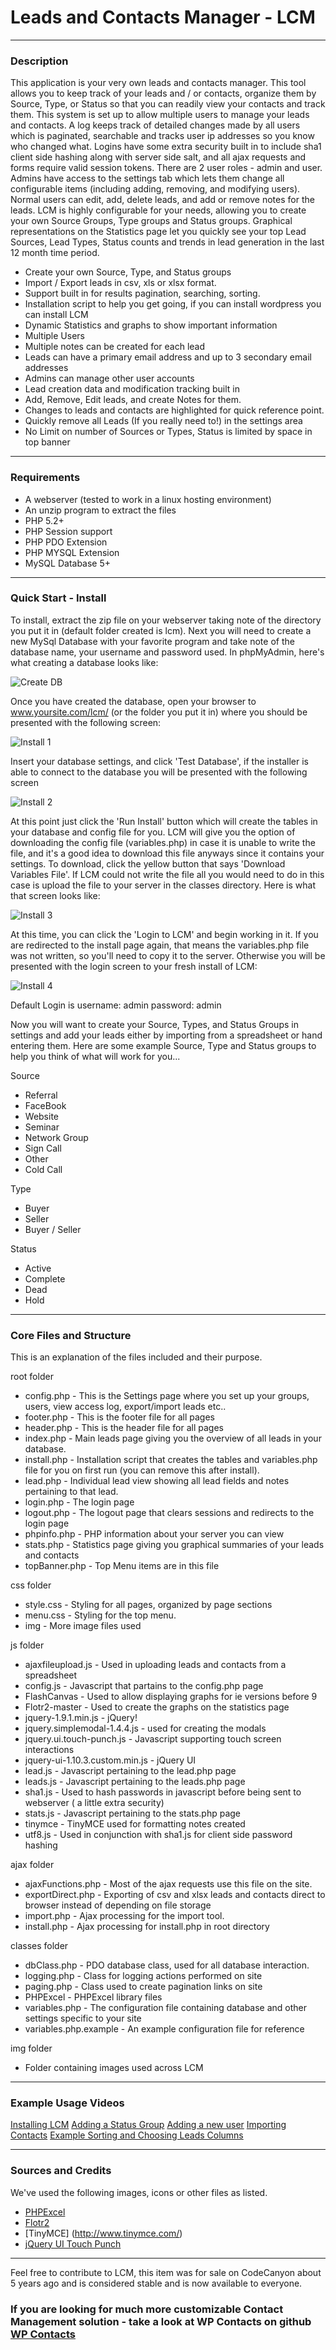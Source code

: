 # Leads and Contacts Manager - LCM

---

		
### Description

This application is your very own leads and contacts manager.  This tool allows you to keep track of your leads and / or contacts, organize them by Source, Type, or Status so that you can readily view your contacts and track them.  This system is set up to allow multiple users to manage your leads and contacts.  A log keeps track of detailed changes made by all users which is paginated, searchable and tracks user ip addresses so you know who changed what.  Logins have some extra security built in to include sha1 client side hashing along with server side salt, and all ajax requests and forms require valid session tokens.  There are 2 user roles - admin and user.  Admins have access to the settings tab which lets them change all configurable items (including adding, removing, and modifying users).  Normal users can edit, add, delete leads, and add or remove notes for the leads.  LCM is highly configurable for your needs, allowing you to create your own Source Groups, Type groups and Status groups.  Graphical representations on the Statistics page let you quickly see your top Lead Sources, Lead Types, Status counts and trends in lead generation in the last 12 month time period.

- Create your own Source, Type, and Status groups
- Import / Export leads in csv, xls or xlsx format.
- Support built in for results pagination, searching, sorting.
- Installation script to help you get going, if you can install wordpress you can install LCM
- Dynamic Statistics and graphs to show important information
- Multiple Users
- Multiple notes can be created for each lead
- Leads can have a primary email address and up to 3 secondary email addresses
- Admins can manage other user accounts
- Lead creation data and modification tracking built in
- Add, Remove, Edit leads, and create Notes for them.
- Changes to leads and contacts are highlighted for quick reference point.
- Quickly remove all Leads (If you really need to!) in the settings area
- No Limit on number of Sources or Types, Status is limited by space in top banner

---
		  
### Requirements

- A webserver (tested to work in a linux hosting environment)
- An unzip program to extract the files
- PHP 5.2+
- PHP Session support
- PHP PDO Extension
- PHP MYSQL Extension
- MySQL Database 5+

---
		
### Quick Start - Install

To install, extract the zip file on your webserver taking note of the directory you put it in (default folder created is lcm).  Next you will need to create a new MySql Database with your favorite program and take note of the database name, your username and password used.  In phpMyAdmin, here's what creating a database looks like:

![Create DB](assets/images/createDB.jpg)
		  
Once you have created the database, open your browser to www.yoursite.com/lcm/ (or the folder you put it in) where you should be presented with the following screen: 

![Install 1](assets/images/install1.jpg)
	
Insert your database settings, and click 'Test Database', if the installer is able to connect to the database you will be presented with the following screen

![Install 2](assets/images/install2.jpg)

At this point just click the 'Run Install' button which will create the tables in your database and config file for you.  LCM will give you the option of downloading the config file (variables.php) in case it is unable to write the file, and it's a good idea to download this file anyways since it contains your settings.  To download, click the yellow button that says 'Download Variables File'.  If LCM could not write the file all you would need to do in this case is upload the file to your server in the classes directory.  Here is what that screen looks like:

![Install 3](assets/images/install3.jpg)

At this time, you can click the 'Login to LCM' and begin working in it.  If you are redirected to the install page again, that means the variables.php file was not written, so you'll need to copy it to the server.  Otherwise you will be presented with the login screen to your fresh install of LCM:

![Install 4](assets/images/install4.jpg)

Default Login is
username: admin
password: admin

Now you will want to create your Source, Types, and Status Groups in settings and add your leads either by importing from a spreadsheet or hand entering them. Here are some example Source, Type and Status groups to help you think of what will work for you...

Source

- Referral
- FaceBook
- Website
- Seminar
- Network Group
- Sign Call
- Other
- Cold Call

Type

- Buyer
- Seller
- Buyer / Seller

Status

- Active
- Complete
- Dead
- Hold

---

### Core Files and Structure

This is an explanation of the files included and their purpose.
		
root folder

- config.php - This is the Settings page where you set up your groups, users, view access log, export/import leads etc..
- footer.php - This is the footer file for all pages
- header.php - This is the header file for all pages
- index.php - Main leads page giving you the overview of all leads in your database.
- install.php - Installation script that creates the tables and variables.php file for you on first run (you can remove this after install).
- lead.php - Individual lead view showing all lead fields and notes pertaining to that lead.
- login.php - The login page
- logout.php - The logout page that clears sessions and redirects to the login page
- phpinfo.php - PHP information about your server you can view
- stats.php - Statistics page giving you graphical summaries of your leads and contacts
- topBanner.php - Top Menu items are in this file
		
css folder

- style.css - Styling for all pages, organized by page sections
- menu.css - Styling for the top menu.
- img - More image files used
		
js folder

- ajaxfileupload.js - Used in uploading leads and contacts from a spreadsheet
- config.js - Javascript that partains to the config.php page
- FlashCanvas - Used to allow displaying graphs for ie versions before 9
- Flotr2-master - Used to create the graphs on the statistics page
- jquery-1.9.1.min.js - jQuery!
- jquery.simplemodal-1.4.4.js - used for creating the modals
- jquery.ui.touch-punch.js - Javascript supporting touch screen interactions
- jquery-ui-1.10.3.custom.min.js - jQuery UI
- lead.js - Javascript pertaining to the lead.php page
- leads.js - Javascript pertaining to the leads.php page
- sha1.js - Used to hash passwords in javascript before being sent to webserver ( a little extra security)
- stats.js - Javascript pertaining to the stats.php page
- tinymce - TinyMCE used for formatting notes created
- utf8.js - Used in conjunction with sha1.js for client side password hashing
		
ajax folder
- ajaxFunctions.php - Most of the ajax requests use this file on the site.
- exportDirect.php - Exporting of csv and xlsx leads and contacts direct to browser instead of depending on file storage
- import.php - Ajax processing for the import tool.
- install.php - Ajax processing for install.php in root directory
		
classes folder

- dbClass.php - PDO database class, used for all database interaction.
- logging.php - Class for logging actions performed on site
- paging.php - Class used to create pagination links on site
- PHPExcel - PHPExcel library files
- variables.php - The configuration file containing database and other settings specific to your site
- variables.php.example - An example configuration file for reference
		
img folder

- Folder containing images used across LCM

---
		
### Example Usage Videos

[Installing LCM](exampleInstall.mp4)
[Adding a Status Group](exampleStatus.mp4)
[Adding a new user](exampleUserAdd.mp4)
[Importing Contacts](exampleImport.mp4)
[Example Sorting and Choosing Leads Columns](sortingColumns.mp4)

---
		
### Sources and Credits
		
We've used the following images, icons or other files as listed.
		
- [PHPExcel](http://phpexcel.codeplex.com/)
- [Flotr2](http://www.humblesoftware.com/flotr2/)
- [TinyMCE] (http://www.tinymce.com/)
- [jQuery UI Touch Punch](http://touchpunch.furf.com/)

---
Feel free to contribute to LCM, this item was for sale on CodeCanyon about 5 years ago and is considered stable and is now available to everyone.

### If you are looking for much more customizable Contact Management solution - take a look at WP Contacts on github [WP Contacts](https://github.com/leeb003/shwcp)
		
